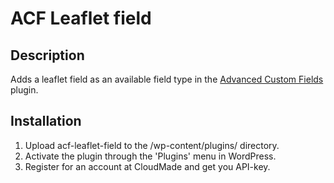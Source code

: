 ACF Leaflet field
=================
Description
-----------
Adds a leaflet field as an available field type in the [Advanced Custom Fields](http://wordpress.org/extend/plugins/advanced-custom-fields/) plugin.

Installation
------------
1. Upload acf-leaflet-field to the /wp-content/plugins/ directory.
2. Activate the plugin through the 'Plugins' menu in WordPress.
3. Register for an account at CloudMade and get you API-key.